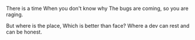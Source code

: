 There is a time
When you don't know why
The bugs are coming,
so you are raging.

But where is the place,
Which is better than face?
Where a dev can rest
and can be honest.
